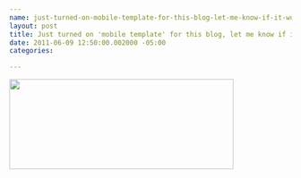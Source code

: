 ```yaml
--- 
name: just-turned-on-mobile-template-for-this-blog-let-me-know-if-it-works
layout: post
title: Just turned on 'mobile template' for this blog, let me know if it works
date: 2011-06-09 12:50:00.002000 -05:00
categories: 

---
```

<div class="separator" style="clear: both; text-align: center;"><a href="http://f.cl.ly/items/0V2S0T1k3X3G2p0W2p1e/Screen%20shot%202011-06-09%20at%2012.49.15%20PM.png" imageanchor="1" style="clear: left; float: left; margin-bottom: 1em; margin-right: 1em;"><img border="0" height="161" src="http://f.cl.ly/items/0V2S0T1k3X3G2p0W2p1e/Screen%20shot%202011-06-09%20at%2012.49.15%20PM.png" width="400" /></a></div>
